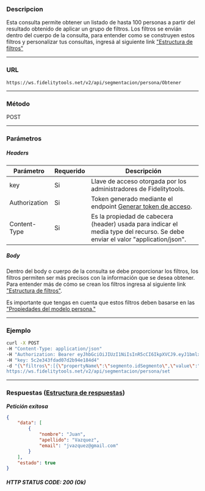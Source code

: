 ### Descripcion
Esta consulta permite obtener un listado de hasta 100 personas a partir del resultado obtenido de aplicar un grupo de filtros.
Los filtros se envián dentro del cuerpo de la consulta, para entender como se construyen estos filtros y personalizar tus consultas, ingresá al siguiente link ["Estructura de filtros"](https://github.com/bebeto-fidelitytools/FidelitytoolsWS/blob/master/docs/consultas/consulta.md)
___

### URL
` https://ws.fidelitytools.net/v2/api/segmentacion/persona/Obtener `
___

### Método
POST
___
### Parámetros

##### Headers

|Parámetro |Requerido |Descripción                 |
|----------|----------|----------------------------|
| key         | Si		 | Llave de acceso otorgada por los administradores de Fidelitytools. |
| Authorization       | Si		 | Token generado mediante el endpoint [Generar token de acceso](https://github.com/bebeto-fidelitytools/FidelitytoolsWS/blob/master/docs/usuario/autenticaci%C3%B3n.md). |
| Content-Type         | Si		 | Es la propiedad de cabecera (header) usada para indicar el  media type del recurso. Se debe enviar el valor "application/json". |

##### Body

Dentro del body o cuerpo de la consulta se debe proporcionar los filtros, los filtros permiten ser más precisos con la información que se desea obtener. Para entender más de cómo se crean los filtros ingresa al siguiente link ["Estructura de filtros"](https://github.com/bebeto-fidelitytools/FidelitytoolsWS/blob/master/docs/consultas/consulta.md).

Es importante que tengas en cuenta que estos filtros deben basarse en las ["Propiedades del modelo persona."](https://github.com/bebeto-fidelitytools/FidelitytoolsWS/blob/master/docs/segmentacion/set_personas.md#propiedades-de-la-clase-persona)

___
### Ejemplo
```bash
curl -X POST 
-H "Content-Type: application/json" 
-H "Authorization: Bearer eyJhbGciOiJIUzI1NiIsInR5cCI6IkpXVCJ9.eyJ1bmlxdWVfbmFtZSI6InVzZXJBY2Nlc3NDb25maWciLCJuYmYiOjE1NTYxMjI1NzYsImV4cCI6MTU1NjIwODk3NiwiaWF0IjoxNTU2MTIyNTc2LCJpc3MiOiJodHRwczovL3dzLmZpZGVsaXR5dG9vbHMubmV0L3YyIiwiYXVkIjoiaHR0cHM6Ly93cy5maWRlbGl0eXRvb2xzLm5ldC92MiJ9.lIY6hvvs8kjzAblEQzxkRcj-tVQOJ5Jmkh_ynmeLAe4" 
-H "key: 5c2e343fdad07d2b94e184d4" 
-d "{\"filtros\":[{\"propertyName\":\"segmento.idSegmento\",\"value\":"Mzc4Mg\",\"comparator\":\"Equal\"}],\"select\":[\"apellido\",\"nombre\",\"email\"],\"limit\":1}"
https://ws.fidelitytools.net/v2/api/segmentacion/persona/set
```
___
### Respuestas ([Estructura de respuestas](https://github.com/bebeto-fidelitytools/FidelitytoolsWS/blob/master/docs/consultas/respuesta.md))
***Petición exitosa***
```json
{
    "data": [
        {
            "nombre": "Juan",
            "apellido": "Vazquez",
            "email": "jvazquez@gmail.com"
        }
    ],
    "estado": true
}
```
##### HTTP STATUS CODE: 200 (Ok)
